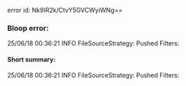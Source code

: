 error id: Nk9IR2k/CtvY5GVCWyiWNg==
### Bloop error:

25/06/18 00:36:21 INFO FileSourceStrategy: Pushed Filters:
#### Short summary: 

25/06/18 00:36:21 INFO FileSourceStrategy: Pushed Filters: